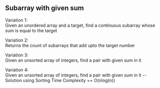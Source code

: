 ## Subarray with given sum

Variation 1:  
Given an unordered array and a target, find a continuous subarray whose sum is equal to the target

Variation 2:  
Returns the count of subarrays that add upto the target number

Variation 3:  
Given an unsorted array of integers, find a pair with given sum in it

Variation 4:  
Given an unsorted array of integers, find a pair with given sum in it -- Solution using Sorting
Time Complexity == O(nlog(n))